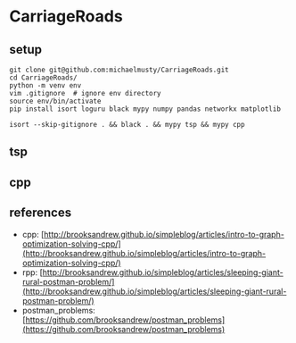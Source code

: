 # CarriageRoads

## setup

```
git clone git@github.com:michaelmusty/CarriageRoads.git
cd CarriageRoads/
python -m venv env
vim .gitignore  # ignore env directory
source env/bin/activate
pip install isort loguru black mypy numpy pandas networkx matplotlib

isort --skip-gitignore . && black . && mypy tsp && mypy cpp
```

## tsp

## cpp

## references
* cpp: [http://brooksandrew.github.io/simpleblog/articles/intro-to-graph-optimization-solving-cpp/](http://brooksandrew.github.io/simpleblog/articles/intro-to-graph-optimization-solving-cpp/)
* rpp: [http://brooksandrew.github.io/simpleblog/articles/sleeping-giant-rural-postman-problem/](http://brooksandrew.github.io/simpleblog/articles/sleeping-giant-rural-postman-problem/)
* postman_problems: [https://github.com/brooksandrew/postman_problems](https://github.com/brooksandrew/postman_problems)